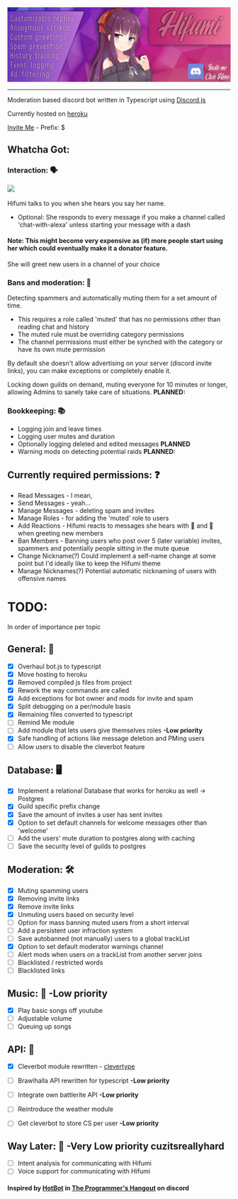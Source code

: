 <a href="https://discordapp.com/oauth2/authorize?client_id=372615866652557312&scope=bot&permissions=268463300">
    <img src="assets/banners/hifumi_new.png">
</a>
<hr>


Moderation based discord bot written in Typescript using [Discord.js](https://github.com/discordjs/discord.js)

Currently hosted on [heroku](https://www.heroku.com/)

[Invite Me](https://discordapp.com/oauth2/authorize?client_id=372615866652557312&permissions=0&scope=bot) - Prefix: $


## Whatcha Got:

### Interaction: 🗣️

![](https://cdn.discordapp.com/emojis/414332109407387649.png?v=1)

Hifumi talks to you when she hears you say her name.
- Optional: She responds to every message if you make a channel called 'chat-with-alexa' unless starting your message with a dash
#### Note: This might become very expensive as (if) more people start using her which could eventually make it a donator feature.

She will greet new users in a channel of your choice

### Bans and moderation: 🚫

Detecting spammers and automatically muting them for a set amount of time.
* This requires a role called 'muted' that has no permissions other than reading chat and history
* The muted rule must be overriding category permissions
* The channel permissions must either be synched with the category or have its own mute permission

By default she doesn't allow advertising on your server (discord invite links), you can make exceptions or completely enable it.

Locking down guilds on demand, muting everyone for 10 minutes or longer, allowing Admins to sanely take care of situations. **PLANNED:**

### Bookkeeping: 📚

* Logging join and leave times
* Logging user mutes and duration
* Optionally logging deleted and edited messages **PLANNED**
* Warning mods on detecting potential raids **PLANNED:**


## Currently required permissions: ❓
* Read Messages - I mean,
* Send Messages - yeah...
* Manage Messages - deleting spam and invites
* Manage Roles - for adding the 'muted' role to users
* Add Reactions - Hifumi reacts to messages she hears with 👀 and 👋 when greeting new members
* Ban Members - Banning users who post over 5 (later variable) invites, spammers and potentially people sitting in the mute queue
* Change Nickname(?) Could implement a self-name change at some point but I'd ideally like to keep the Hifumi theme
* Manage Nicknames(?) Potential automatic nicknaming of users with offensive names

# TODO:
In order of importance per topic

## General: 📖
- [x] Overhaul bot.js to typescript
- [x] Move hosting to heroku
- [x] Removed compiled js files from project
- [x] Rework the way commands are called
- [x] Add exceptions for bot owner and mods for invite and spam
- [x] Split debugging on a per/module basis
- [x] Remaining files converted to typescript
- [ ] Remind Me module
- [ ] Add module that lets users give themselves roles **-Low priority**
- [x] Safe handling of actions like message deletion and PMing users
- [ ] Allow users to disable the cleverbot feature

## Database: 🖥️
- [x] Implement a relational Database that works for heroku as well -> Postgres
- [x] Guild specific prefix change
- [x] Save the amount of invites a user has sent invites
- [x] Option to set default channels for welcome messages other than 'welcome'
- [ ] Add the users' mute duration to postgres along with caching
- [ ] Save the security level of guilds to postgres

## Moderation: 🛠️
- [x] Muting spamming users
- [x] Removing invite links
- [x] Remove invite links
- [x] Unmuting users based on security level
- [ ] Option for mass banning muted users from a short interval
- [ ] Add a persistent user infraction system
- [ ] Save autobanned (not manually) users to a global trackList
- [x] Option to set default moderator warnings channel
- [ ] Alert mods when users on a trackList from another server joins
- [ ] Blacklisted / restricted words
- [ ] Blacklisted links

## Music: 🎼 **-Low priority**
- [x] Play basic songs off youtube
- [ ] Adjustable volume
- [ ] Queuing up songs

## API: 📡
- [x] Cleverbot module rewritten - [clevertype](https://github.com/ilocereal/Clevertype)
- [ ] Brawlhalla API rewritten for typescript **-Low priority**
- [ ] Integrate own battlerite API **-Low priority**
- [ ] Reintroduce the weather module
- [ ] Get cleverbot to store CS per user **-Low priority**


## Way Later: 🧠 **-Very Low priority** cuzitsreallyhard
- [ ] Intent analysis for communicating with Hifumi
- [ ] Voice support for communicating with Hifumi

#### Inspired by [HotBot](https://github.com/AberrantFox/hotbot) in [The Programmer's Hangout](https://discord.gg/programming) on discord
